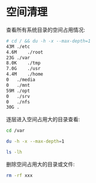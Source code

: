 # 空间清理

查看所有系统目录的空间占用情况:

```bash
# cd / && du -h -x --max-depth=1
43M	./etc
4.6M	./root
23G	./var
8.0K	./tmp
7.0G	./usr
4.4M	./home
0	./media
0	./mnt
59M	./opt
0	./srv
0	./nfs
30G	.
```

逐层进入空间占用大的目录查看:

```bash
cd /var

du -h -x --max-depth=1

ls -lh
```

删除空间占用大的目录或文件:

```bash
rm -rf xxx
```
